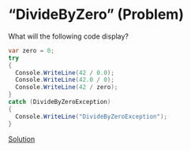 # “DivideByZero” (Problem)
What will the following code display?
```cs
var zero = 0;
try
{
  Console.WriteLine(42 / 0.0);
  Console.WriteLine(42.0 / 0);
  Console.WriteLine(42 / zero);
}
catch (DivideByZeroException)
{
  Console.WriteLine("DivideByZeroException");
}
```
[Solution](./DivideByZero-A.md)
